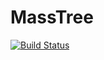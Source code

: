 # MassTree

[![Build Status](https://travis-ci.org/canadaduane/MassTree.jl.svg?branch=master)](https://travis-ci.org/canadaduane/MassTree.jl)
